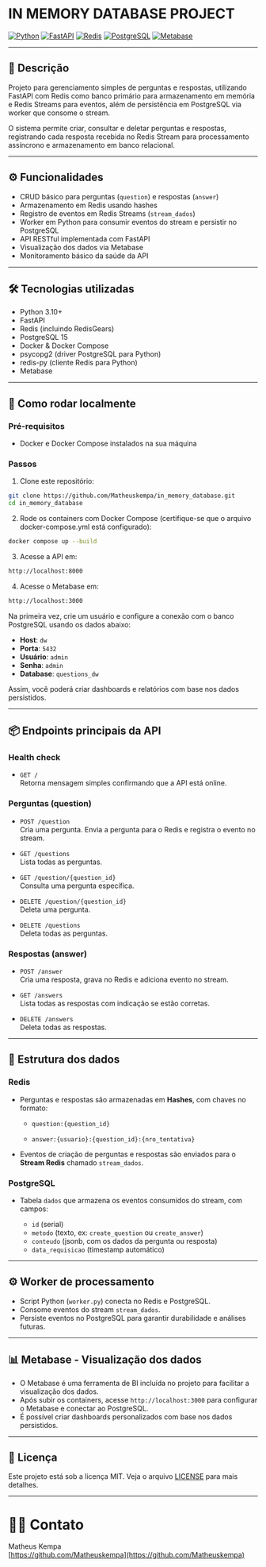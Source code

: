 # IN MEMORY DATABASE PROJECT

[![Python](https://img.shields.io/badge/python-3.10-blue.svg)](https://www.python.org/) 
[![FastAPI](https://img.shields.io/badge/FastAPI-0.95-green.svg)](https://fastapi.tiangolo.com/)
[![Redis](https://img.shields.io/badge/Redis-7.0-orange.svg)](https://redis.io/)
[![PostgreSQL](https://img.shields.io/badge/PostgreSQL-15-blue.svg)](https://www.postgresql.org/)
[![Metabase](https://img.shields.io/badge/Metabase-Dashboard-blueviolet.svg)](https://www.metabase.com/)

---

## 📝 Descrição

Projeto para gerenciamento simples de perguntas e respostas, utilizando FastAPI com Redis como banco primário para armazenamento em memória e Redis Streams para eventos, além de persistência em PostgreSQL via worker que consome o stream.

O sistema permite criar, consultar e deletar perguntas e respostas, registrando cada resposta recebida no Redis Stream para processamento assíncrono e armazenamento em banco relacional.

---

## ⚙️ Funcionalidades

- CRUD básico para perguntas (`question`) e respostas (`answer`)
- Armazenamento em Redis usando hashes
- Registro de eventos em Redis Streams (`stream_dados`)
- Worker em Python para consumir eventos do stream e persistir no PostgreSQL
- API RESTful implementada com FastAPI
- Visualização dos dados via Metabase
- Monitoramento básico da saúde da API

---

## 🛠 Tecnologias utilizadas

- Python 3.10+
- FastAPI
- Redis (incluindo RedisGears)
- PostgreSQL 15
- Docker & Docker Compose
- psycopg2 (driver PostgreSQL para Python)
- redis-py (cliente Redis para Python)
- Metabase

---

## 🚀 Como rodar localmente

### Pré-requisitos

- Docker e Docker Compose instalados na sua máquina

### Passos

1. Clone este repositório:

```bash
git clone https://github.com/Matheuskempa/in_memory_database.git
cd in_memory_database
```

2. Rode os containers com Docker Compose (certifique-se que o arquivo docker-compose.yml está configurado):
```bash
docker compose up --build
```

3. Acesse a API em:
```bash
http://localhost:8000
```

4. Acesse o Metabase em:
```bash
http://localhost:3000
```
Na primeira vez, crie um usuário e configure a conexão com o banco PostgreSQL usando os dados abaixo:

- **Host**: `dw`
- **Porta**: `5432`
- **Usuário**: `admin`
- **Senha**: `admin`
- **Database**: `questions_dw`

Assim, você poderá criar dashboards e relatórios com base nos dados persistidos.

---

## 📦 Endpoints principais da API

### Health check

- `GET /`  
  Retorna mensagem simples confirmando que a API está online.

### Perguntas (question)

- `POST /question`  
  Cria uma pergunta. Envia a pergunta para o Redis e registra o evento no stream.

- `GET /questions`  
  Lista todas as perguntas.

- `GET /question/{question_id}`  
  Consulta uma pergunta específica.

- `DELETE /question/{question_id}`  
  Deleta uma pergunta.

- `DELETE /questions`  
  Deleta todas as perguntas.

### Respostas (answer)

- `POST /answer`  
  Cria uma resposta, grava no Redis e adiciona evento no stream.

- `GET /answers`  
  Lista todas as respostas com indicação se estão corretas.

- `DELETE /answers`  
  Deleta todas as respostas.

---

## 🧱 Estrutura dos dados

### Redis

- Perguntas e respostas são armazenadas em **Hashes**, com chaves no formato:

  - `question:{question_id}`

  - `answer:{usuario}:{question_id}:{nro_tentativa}`

- Eventos de criação de perguntas e respostas são enviados para o **Stream Redis** chamado `stream_dados`.

### PostgreSQL

- Tabela `dados` que armazena os eventos consumidos do stream, com campos:

  - `id` (serial)
  - `metodo` (texto, ex: `create_question` ou `create_answer`)
  - `conteudo` (jsonb, com os dados da pergunta ou resposta)
  - `data_requisicao` (timestamp automático)

---

## ⚙️ Worker de processamento

- Script Python (`worker.py`) conecta no Redis e PostgreSQL.
- Consome eventos do stream `stream_dados`.
- Persiste eventos no PostgreSQL para garantir durabilidade e análises futuras.

---

## 📊 Metabase - Visualização dos dados

- O Metabase é uma ferramenta de BI incluída no projeto para facilitar a visualização dos dados.
- Após subir os containers, acesse `http://localhost:3000` para configurar o Metabase e conectar ao PostgreSQL.
- É possível criar dashboards personalizados com base nos dados persistidos.

---

## 📄 Licença

Este projeto está sob a licença MIT. Veja o arquivo [LICENSE](LICENSE) para mais detalhes.

---

# 🙋‍♂️ Contato

Matheus Kempa  
[https://github.com/Matheuskempa](https://github.com/Matheuskempa)